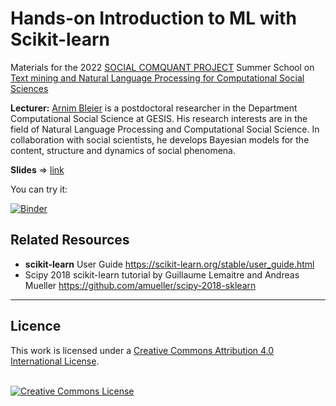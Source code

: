 # Hands-on Introduction to ML with Scikit-learn


Materials for the 2022 [SOCIAL COMQUANT PROJECT](https://socialcomquant.ku.edu.tr/) Summer School on [Text mining and Natural Language Processing for Computational Social Sciences](https://socialcomquant.ku.edu.tr/summer-school-2022/)


**Lecturer:** [Arnim Bleier](https://www.gesis.org/en/institute/staff/person/arnim.bleier) is a postdoctoral researcher in the Department Computational Social Science at GESIS. His research interests are in the field of Natural Language Processing and Computational Social Science. In collaboration with social scientists, he develops Bayesian models for the content, structure and dynamics of social phenomena.


**Slides** => [link](https://docs.google.com/presentation/d/18ev8s2gn3zQRc-b-tiPgmrzrOnsSJoiT/edit?usp=sharing&ouid=105692876293764340532&rtpof=true&sd=true)

You can try it:

[![Binder](https://notebooks.gesis.org/binder/badge.svg)](https://notebooks.gesis.org/binder/v2/gh/socialcomquant/summer-school-2022/main)

## Related Resources
* **scikit-learn** User Guide https://scikit-learn.org/stable/user_guide.html
* Scipy 2018 scikit-learn tutorial by Guillaume Lemaitre and Andreas Mueller https://github.com/amueller/scipy-2018-sklearn


---


## Licence

This work is licensed under a <a rel="license" href="http://creativecommons.org/licenses/by/4.0/">Creative Commons Attribution 4.0 International License</a>.

<br />
<a rel="license" href="http://creativecommons.org/licenses/by/4.0/"><img alt="Creative Commons License" style="border-width:0" src="https://i.creativecommons.org/l/by/4.0/88x31.png" /></a>